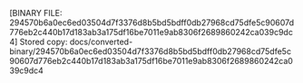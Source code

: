 [BINARY FILE: 294570b6a0ec6ed03504d7f3376d8b5bd5bdff0db27968cd75dfe5c90607d776eb2c440b17d183ab3a175df16be7011e9ab8306f2689860242ca039c9dc4]
Stored copy: docs/converted-binary/294570b6a0ec6ed03504d7f3376d8b5bd5bdff0db27968cd75dfe5c90607d776eb2c440b17d183ab3a175df16be7011e9ab8306f2689860242ca039c9dc4
